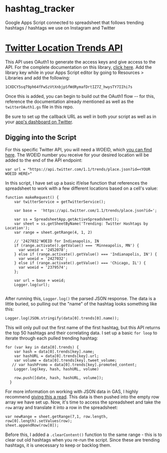 # hashtag_tracker
Google Apps Script connected to spreadsheet that follows trending hashtags / hashtags we use on Instagram and Twitter

# <a href="https://developer.twitter.com/en/docs/trends/trends-for-location/api-reference/get-trends-place.html">Twitter Location Trends API</a>

This API uses OAuth1 to generate the access keys and give access to the API. For the complete documentation on this library, <a href="https://github.com/gsuitedevs/apps-script-oauth1">click here</a>. Add the library key while in your Apps Script editor by going to Resources > Libraries and add the following:

```1CXDCY5sqT9ph64fFwSzVtXnbjpSfWdRymafDrtIZ7Z_hwysTY7IIhi7s```

Once this is added, you can begin to build out the OAuth1 flow -- for this, reference the documentation already mentioned as well as the ```twitterOAuth1.gs``` file in this repo.

Be sure to set up the callback URL as well in both your script as well as in your <a href="https://developer.twitter.com/en/dashboard">app's dashboard on Twitter</a>.

Digging into the Script
-
For this specific Twitter API, you will need a WOEID, which <a href="http://woeid.rosselliot.co.nz/lookup/minneapolis%20%20mn">you can find here</a>. The WOEID number you receive for your desired location will be added to the end of the API endpoint:

```var url = "https://api.twitter.com/1.1/trends/place.json?id=<YOUR WOEID HERE>"```

In this script, I have set up a basic if/else function that references the spreadsheet to work with a few different locations based on a cell's value:

```
function makeRequest() {
    var twitterService = getTwitterService();
  
    var base =  'https://api.twitter.com/1.1/trends/place.json?id=';

    var ss = SpreadsheetApp.getActiveSpreadsheet();
    var sheet = ss.getSheetByName('Trending: Twitter Hashtags by Location');
    var range = sheet.getRange(4, 1, 2)
  
    // '2427032'WOEID for Indianapolis, IN
    if (range.activate().getValue() === 'Minneapolis, MN') {
      var woeid = '2452078';
    } else if (range.activate().getValue() === 'Indianapolis, IN') {
      var woeid = '2427032';
    } else if (range.activate().getValue() === 'Chicago, IL') {
      var woeid = '2379574';
    };
  
    var url = base + woeid;
    Logger.log(url);
    
```    
After running this, ```Logger.log()``` the parsed JSON response. The data is a little buried, so pulling out the "name" of the hashtag looks something like this:

```Logger.log(JSON.stringify(data[0].trends[0].name));```

This will only pull out the first name of the first hashtag, but this API returns the top 50 hashtags and their correlating data. I set up a basic ```for loop``` to iterate through each pulled trending hashtag:

```
for (var key in data[0].trends) {
    var hash = data[0].trends[key].name;
    var hashURL = data[0].trends[key].url;
    var volume = data[0].trends[key].tweet_volume;
   // var hashPromo = data[0].trends[key].promoted_content;
    Logger.log(key, hash, hashURL, volume)
    
    row.push([date, hash, hashURL, volume]);
  }
```

For more information on working with JSON data in GAS, I highly recommend <a href="http://googleappscripting.com/json/">giving this a read</a>.
This data is then pushed into the empty row array we have set up. Now, it's time to access the spreadsheet and take the ```row``` array and translate it into a row in the spreadsheet:

```
var newRange = sheet.getRange(7,1, row.length, row[0].length).setValues(row);
sheet.appendRow(row[0]);
```

Before this, I added a ```.clearContent()``` function to the same range - this is to clear out old hashtags when you re-run the script. Since these are trending hashtags, it is unecessary to keep or backlog them.
